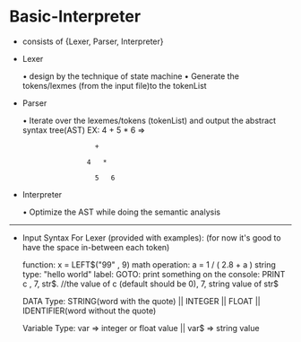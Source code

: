 # Basic-Interpreter
- consists of {Lexer, Parser, Interpreter}

- Lexer

   • design by the technique of state machine
   • Generate the tokens/lexmes (from the input file)to the tokenList 
   
   
- Parser

   • Iterate over the lexemes/tokens (tokenList) and output the abstract syntax tree(AST)
       EX: 4 + 5 * 6 => 
       
                        +
       
                      4   *
                      
                        5   6


- Interpreter

   • Optimize the AST while doing the semantic analysis 




-------------------------------------------------
- Input Syntax For Lexer (provided with examples): (for now it's good to have the space in-between each token)

  function: x = LEFT$("99" , 9)
  math operation: a = 1 / ( 2.8 + a ) 
  string type: "hello world"
  label: GOTO:
  print something on the console: PRINT c , 7, str$. //the value of c (default should be 0), 7, string value of str$ 

  DATA Type:
  STRING(word with the quote) || INTEGER || FLOAT || IDENTIFIER(word without the quote)

  Variable Type:
  var => integer or float value  ||  var$ => string value
